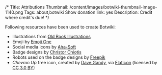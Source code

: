 /*
Title: Attributions
Thumbnail: /content/images/botwiki-thumbnail-image-1140.png
Tags: about,botwiki
Show donation link: yes
Description: Credit where credit's due!
*/

Following resources have been used to create Botwiki:


- Illustrations from [Old Book Illustrations](http://www.oldbookillustrations.com/)
- Emoji by [Emoji One](http://emojione.com/)
- Social media icons by [Aha-Soft](http://www.aha-soft.com/free-icons/)
- Badge designs by [Christor Chiotis](https://creativemarket.com/chiotis)
- Robots used on the badge designs by [Freepik](http://www.freepik.com)
- *Chevron Up* free icon, created by [Dave Gandy](https://twitter.com/davegandy), via [Flaticon](http://www.flaticon.com) (licensed by [CC 3.0 BY](http://creativecommons.org/licenses/by/3.0/))

